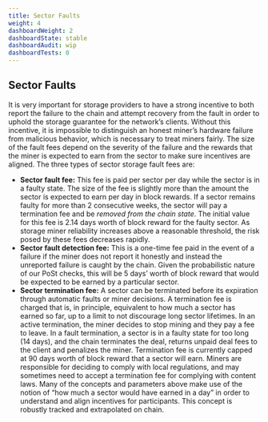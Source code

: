 ```yaml
---
title: Sector Faults
weight: 4
dashboardWeight: 2
dashboardState: stable
dashboardAudit: wip
dashboardTests: 0
---
```


## Sector Faults

It is very important for storage providers to have a strong incentive to both report the failure to the chain and attempt recovery from the fault in order to uphold the storage guarantee for the networkʼs clients. Without this incentive, it is impossible to distinguish an honest minerʼs hardware failure from malicious behavior, which is necessary to treat miners fairly. The size of the fault fees depend on the severity of the failure and the rewards that the miner is expected to earn from the sector to make sure incentives are aligned. The three types of sector storage fault fees are:

* **Sector fault fee:** This fee is paid per sector per day while the sector is in a faulty state. The size of the fee is slightly more than the amount the sector is expected to earn per day in block rewards. If a sector remains faulty for more than 2 consecutive weeks, the sector will pay a termination fee and be _removed from the chain state_. The initial value for this fee is 2.14 days worth of block reward for the faulty sector. As storage miner reliability increases above a reasonable threshold, the risk posed by these fees decreases rapidly.
* **Sector fault detection fee:** This is a one-time fee paid in the event of a failure if the miner does not report it honestly and instead the unreported failure is caught by the   chain. Given the probabilistic nature of our PoSt checks, this will be 5 daysʼ worth of block reward that would be expected to be earned by a particular sector.
* **Sector termination fee:** A sector can be terminated before its expiration through automatic faults or miner decisions. A termination fee is charged that is, in principle, equivalent to how much a sector has earned so far, up to a limit to not discourage long sector lifetimes. In an active termination, the miner decides to stop mining and they pay a fee to leave. In a fault termination, a sector is in a faulty state for too long (14 days), and the chain terminates the deal, returns unpaid deal fees to the client and penalizes the miner. Termination fee is currently capped at 90 days worth of block reward that a sector will earn. Miners are responsible for deciding to comply with local regulations, and may sometimes need to accept a termination fee for complying with content laws. Many of the concepts and parameters above make use of the notion of “how much a sector would have earned in a day” in order to understand and align incentives for participants. This concept is robustly tracked and extrapolated on chain.